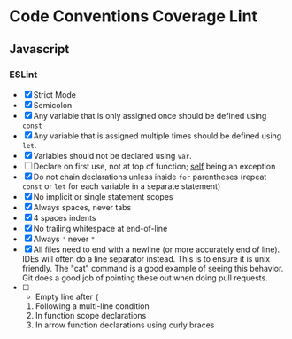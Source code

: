 # Code Conventions Coverage Lint

## Javascript

### ESLint

- [x] Strict Mode
- [x] Semicolon
- [x] Any variable that is only assigned once should be defined using `const`
- [x] Any variable that is assigned multiple times should be defined using `let`.
- [x] Variables should not be declared using `var`.
- [ ] Declare on first use, not at top of function; [self](#prototype-members) being an exception
- [x] Do not chain declarations unless inside `for` parentheses (repeat `const` or `let` for each variable in a separate statement)
- [x] No implicit or single statement scopes
- [x] Always spaces, never tabs
- [x] 4 spaces indents
- [x] No trailing whitespace at end-of-line
- [x] Always `'` never `"`
- [x] All files need to end with a newline (or more accurately end of line).  IDEs will often do a line separator instead.  This is to ensure it is unix friendly.  The "cat" command is a good example of seeing this behavior.  Git does a good job of pointing these out when doing pull requests.
- [ ]   - Empty line after `{`
    1. Following a multi-line condition
    2. In function scope declarations
    3. In arrow function declarations using curly braces
